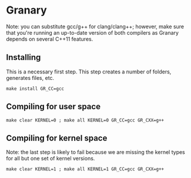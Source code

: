 Granary
=======

Note: you can substitute gcc/g++ for clang/clang++; however, make sure that
you're running an up-to-date version of both compilers as Granary depends on
several C++11 features.

Installing
----------
This is a necessary first step. This step creates a number of folders, generates
files, etc.

```basemake
make install GR_CC=gcc
```

Compiling for user space
------------------------

```basemake
make clear KERNEL=0 ; make all KERNEL=0 GR_CC=gcc GR_CXX=g++
```

Compiling for kernel space
--------------------------
Note: the last step is likely to fail because we are missing the kernel types
for all but one set of kernel versions.

```basemake
make clear KERNEL=1 ; make all KERNEL=1 GR_CC=gcc GR_CXX=g++
```
